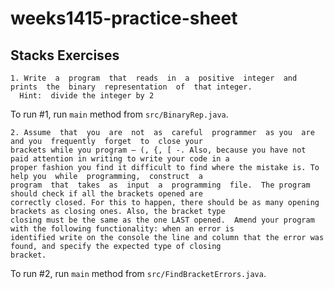 # weeks1415-practice-sheet

## Stacks Exercises

```
1. Write  a  program  that  reads  in  a  positive  integer  and  prints  the  binary  representation  of  that integer.
  Hint:  divide the integer by 2
```
To run #1, run `main` method from `src/BinaryRep.java`.

```
2. Assume  that  you  are  not  as  careful  programmer  as you  are  and you  frequently  forget  to  close your
brackets while you program – (, {, [ -. Also, because you have not paid attention in writing to write your code in a
proper fashion you find it difficult to find where the mistake is. To help you  while  programming,  construct  a 
program  that  takes  as  input  a  programming  file.  The program should check if all the brackets opened are
correctly closed. For this to happen, there should be as many opening brackets as closing ones. Also, the bracket type
closing must be the same as the one LAST opened.  Amend your program with the following functionality: when an error is
identified write on the console the line and column that the error was found, and specify the expected type of closing
bracket.
```
To run #2, run `main` method from `src/FindBracketErrors.java`.